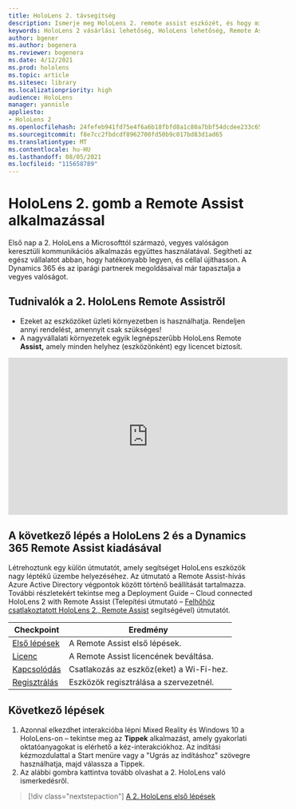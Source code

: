 ```yaml
---
title: HoloLens 2. távsegítség
description: Ismerje meg HoloLens 2. remote assist eszközét, és hogy mi a helyzet a sajátja leszerzése után.
keywords: HoloLens 2 vásárlási lehetőség, HoloLens lehetőség, Remote Assist
author: bgener
ms.author: bogenera
ms.reviewer: bogenera
ms.date: 4/12/2021
ms.prod: hololens
ms.topic: article
ms.sitesec: library
ms.localizationpriority: high
audience: HoloLens
manager: yannisle
appliesto:
- HoloLens 2
ms.openlocfilehash: 24fefeb941fd75e4f6a6b18fbfd8a1c80a7bbf54dcdee233c6513338b44f9ab5
ms.sourcegitcommit: f8e7cc2fbdcdf8962700fd50b9c017bd83d1ad65
ms.translationtype: MT
ms.contentlocale: hu-HU
ms.lasthandoff: 08/05/2021
ms.locfileid: "115658789"
---
```

# <a name="hololens-2-with-remote-assist"></a>HoloLens 2. gomb a Remote Assist alkalmazással

Első nap a 2. HoloLens a Microsofttól származó, vegyes valóságon keresztüli kommunikációs alkalmazás együttes használatával. Segítheti az egész vállalatot abban, hogy hatékonyabb legyen, és céllal újíthasson. A Dynamics 365 és az iparági partnerek megoldásaival már tapasztalja a vegyes valóságot.

## <a name="learn-about-hololens-2-with-remote-assist"></a>Tudnivalók a 2. HoloLens Remote Assistről
- Ezeket az eszközöket üzleti környezetben is használhatja. Rendeljen annyi rendelést, amennyit csak szükséges!
- A nagyvállalati környezetek egyik legnépszerűbb HoloLens Remote **Assist,** amely minden helyhez (eszközönként) egy licencet biztosít.

<iframe width="560" height="315" src="https://www.youtube.com/embed/d3YT8j0yYl0" frameborder="0" allow="accelerometer; autoplay; clipboard-write; encrypted-media; gyroscope; picture-in-picture" allowfullscreen></iframe>

## <a name="heres-what-to-do-next-with-the-hololens-2-with-dynamics-365-remote-assist-edition"></a>A következő lépés a HoloLens 2 és a Dynamics 365 Remote Assist kiadásával

Létrehoztunk egy külön útmutatót, amely segítséget HoloLens eszközök nagy léptékű üzembe helyezéséhez. Az útmutató a Remote Assist-hívás Azure Active Directory végpontok között történő beállítását tartalmazza. További részletekért tekintse meg a Deployment Guide – Cloud connected HoloLens 2 with Remote Assist (Telepítési útmutató – [Felhőhöz csatlakoztatott HoloLens 2., Remote Assist](hololens2-cloud-connected-overview.md) segítségével) útmutatót.

| Checkpoint  | Eredmény                                |
|-------------|----------------------------------------|
| [Első lépések](/dynamics365/mixed-reality/remote-assist/overview-hololens) | A Remote Assist első lépések.        |
| [Licenc](/dynamics365/mixed-reality/remote-assist/deploy-remote-assist#add-and-assign-licenses)     | A Remote Assist licencének beváltása.      |
| [Kapcsolódás](/hololens/hololens-network)     | Csatlakozás az eszköz(eket) a Wi-Fi-hez.       |
| [Regisztrálás](/hololens/hololens-enroll-mdm)      | Eszközök regisztrálása a szervezetnél. |

## <a name="next-steps"></a>Következő lépések

1. Azonnal elkezdhet interakcióba lépni Mixed Reality és Windows 10 a HoloLens-on – tekintse meg az **Tippek** alkalmazást, amely gyakorlati oktatóanyagokat is elérhető a kéz-interakciókhoz. Az indítási kézmozdulattal a Start menüre vagy a "Ugrás az indításhoz" szövegre használhatja, majd válassza a Tippek.
1. Az alábbi gombra kattintva tovább olvashat a 2. HoloLens való ismerkedésről.

> [!div class="nextstepaction"]
> [A 2. HoloLens első lépések](hololens2-basic-usage.md)
